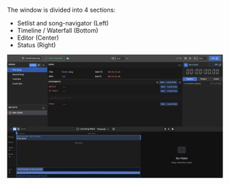 The window is divided into 4 sections:

- Setlist and song-navigator (Left)
- Timeline / Waterfall (Bottom)
- Editor (Center)
- Status (Right)

![UI](../../generated/screenshots/editorWindow-3.png?raw=true "UI")
